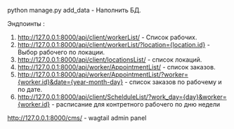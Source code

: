 python manage.py add_data - Наполнить БД.

Эндпоинты :

1. http://127.0.0.1:8000/api/client/workerList/ - Список рабочих.
2. http://127.0.0.1:8000/api/client/workerList/?location={location.id} - Выбор рабочего по локации.
3. http://127.0.0.1:8000/api/client/locationsList/ - список локаций.
4. http://127.0.0.1:8000/api/worker/AppointmentList/ - список заказов.
5. http://127.0.0.1:8000/api/worker/AppointmentList/?worker={worker.id}&date={year-month-day} - список заказов по рабочему и по дате.
6. http://127.0.0.1:8000/api/client/SchelduleList/?work_day={day}&worker={worker.id} - расписание для контретного рабочего по дню недели

http://127.0.0.1:8000/cms/ - wagtail admin panel

